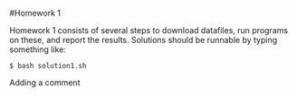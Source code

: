 #Homework 1

Homework 1 consists of several steps to download datafiles, run programs on these, and report the results.
Solutions should be runnable by typing something like:
```shell
$ bash solution1.sh
```

Adding a comment

